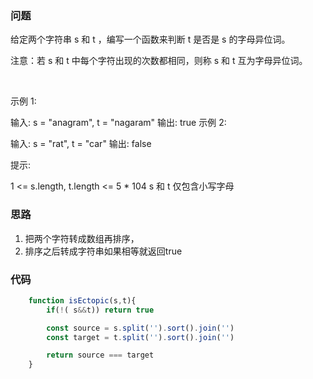 ### 问题

给定两个字符串 s 和 t ，编写一个函数来判断 t 是否是 s 的字母异位词。

注意：若 s 和 t 中每个字符出现的次数都相同，则称 s 和 t 互为字母异位词。

 

示例 1:

输入: s = "anagram", t = "nagaram"
输出: true
示例 2:

输入: s = "rat", t = "car"
输出: false
 

提示:

1 <= s.length, t.length <= 5 * 104
s 和 t 仅包含小写字母

### 思路

1. 把两个字符转成数组再排序，
2. 排序之后转成字符串如果相等就返回true


### 代码

```js
    function isEctopic(s,t){
        if(!( s&&t)) return true

        const source = s.split('').sort().join('')
        const target = t.split('').sort().join('')

        return source === target 
    }
```